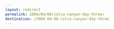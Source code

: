 ```yaml
---
layout: redirect
permalink: 2004/04/08/colca-canyon-day-three/
destination: /2004-04-08-colca-canyon-day-three
---
```

